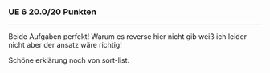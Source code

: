 ### UE	6	20.0/20	Punkten
---------------------------------------------
Beide Aufgaben perfekt! Warum es reverse hier nicht gib weiß ich leider nicht aber der ansatz wäre richtig!

Schöne erklärung noch von sort-list. 

